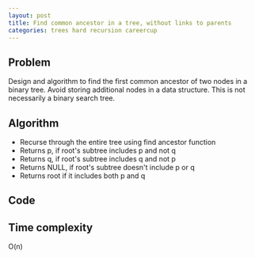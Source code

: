 ```yaml
---
layout: post
title: Find common ancestor in a tree, without links to parents
categories: trees hard recursion careercup
---
```


## Problem
Design and algorithm to find the first common ancestor of two nodes in a binary tree. Avoid storing additional nodes in a data structure. This is not necessarily a binary search tree.

## Algorithm
- Recurse through the entire tree using find ancestor function
- Returns p, if root's subtree includes p and not q
- Returns q, if root's subtree includes q and not p
- Returns NULL, if root's subtree doesn't include p or q
- Returns root if it includes both p and q

## Code

## Time complexity
O(n)